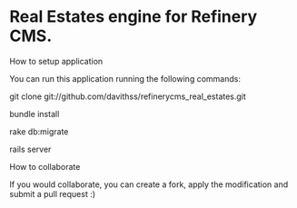 # Real Estates engine for Refinery CMS.

How to setup application

You can run this application running the following commands:

git clone git://github.com/davithss/refinerycms_real_estates.git

bundle install

rake db:migrate 

rails server

How to collaborate

If you would collaborate, you can create a fork, apply the modification and submit a pull request :)